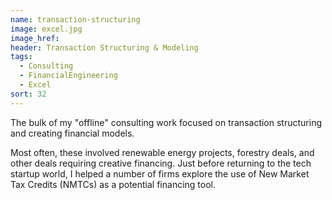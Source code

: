 ```yaml
---
name: transaction-structuring
image: excel.jpg
image_href: 
header: Transaction Structuring & Modeling
tags:
  - Consulting
  - FinancialEngineering
  - Excel
sort: 32
---
```

The bulk of my "offline" consulting work focused on transaction structuring and creating financial models.

Most often, these involved renewable energy projects, forestry deals, and other deals requiring creative financing. Just before returning to the tech startup world, I helped a number of firms explore the use of New Market Tax Credits (NMTCs) as a potential financing tool.
